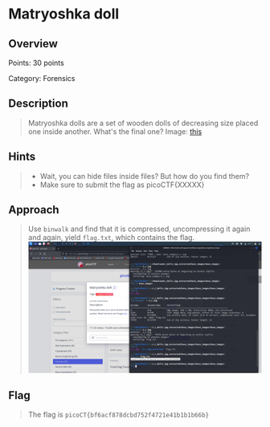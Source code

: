 # Matryoshka doll

## Overview

Points: 30 points

Category: Forensics

## Description

> Matryoshka dolls are a set of wooden dolls of decreasing size placed one inside another. What's the final one? Image: [this](https://mercury.picoctf.net/static/1b70cffdd2f05427fff97d13c496963f/dolls.jpg)

## Hints

> + Wait, you can hide files inside files? But how do you find them?
> + Make sure to submit the flag as picoCTF{XXXXX}

## Approach

> Use `binwalk` and find that it is compressed, uncompressing it again and again, yield `flag.txt`, which contains the flag.![Matryoshka_doll](assets/Matryoshka_doll.png)

## Flag

> The flag is `picoCT{bf6acf878dcbd752f4721e41b1b1b66b}`
